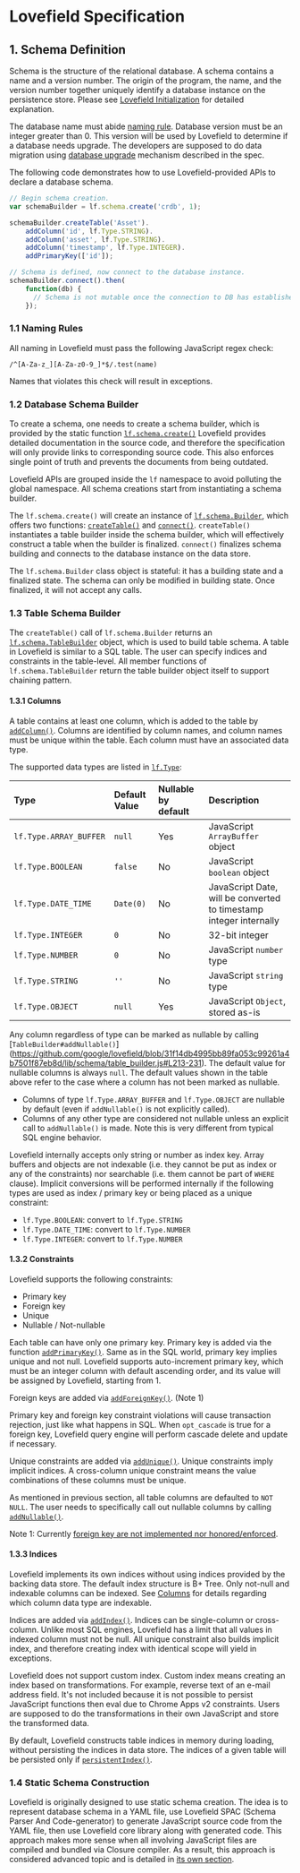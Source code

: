 # Lovefield Specification

## 1. Schema Definition

Schema is the structure of the relational database. A schema contains a name and
a version number. The origin of the program, the name, and the version number
together uniquely identify a database instance on the persistence store. Please
see [Lovefield Initialization](03_life_of_db.md#31-lovefield-initialization) for
detailed explanation.

The database name must abide [naming rule](#11-naming-rules). Database version
must be an integer greater than 0. This version will be used by Lovefield to
determine if a database needs upgrade. The developers are supposed to do data
migration using [database upgrade](03_life_of_db.md#33-database-upgrade)
mechanism described in the spec.

The following code demonstrates how to use Lovefield-provided APIs to declare
a database schema.

```js
// Begin schema creation.
var schemaBuilder = lf.schema.create('crdb', 1);

schemaBuilder.createTable('Asset').
    addColumn('id', lf.Type.STRING).
    addColumn('asset', lf.Type.STRING).
    addColumn('timestamp', lf.Type.INTEGER).
    addPrimaryKey(['id']);

// Schema is defined, now connect to the database instance.
schemaBuilder.connect().then(
    function(db) {
      // Schema is not mutable once the connection to DB has established.
    });
```

### 1.1 Naming Rules

All naming in Lovefield must pass the following JavaScript regex check:

`/^[A-Za-z_][A-Za-z0-9_]*$/.test(name)`

Names that violates this check will result in exceptions.


### 1.2 Database Schema Builder

To create a schema, one needs to create a schema builder, which is provided by
the static function [`lf.schema.create()`](
https://github.com/google/lovefield/blob/31f14db4995bb89fa053c99261a4b7501f87eb8d/lib/schema/builder.js#L232-242)
Lovefield provides detailed documentation in the source code, and therefore the
specification will only provide links to corresponding source code. This also
enforces single point of truth and prevents the documents from being outdated.

Lovefield APIs are grouped inside the `lf` namespace to avoid polluting the
global namespace. All schema creations start from instantiating a schema
builder.

The `lf.schema.create()` will create an instance of [`lf.schema.Builder`](
https://github.com/google/lovefield/blob/31f14db4995bb89fa053c99261a4b7501f87eb8d/lib/schema/builder.js#L32-48),
which offers two functions: [`createTable()`](
https://github.com/google/lovefield/blob/31f14db4995bb89fa053c99261a4b7501f87eb8d/lib/schema/builder.js#L134-147) and
[`connect()`](
https://github.com/google/lovefield/blob/31f14db4995bb89fa053c99261a4b7501f87eb8d/lib/schema/builder.js#L91-109).
`createTable()` instantiates a table builder inside the schema builder, which
will effectively construct a table when the builder is finalized.
`connect()` finalizes schema building and connects to the database instance on
the data store.

The `lf.schema.Builder` class object is stateful: it has a building state and a
finalized state. The schema can only be modified in building state. Once
finalized, it will not accept any calls.

### 1.3 Table Schema Builder

The `createTable()` call of `lf.schema.Builder` returns an
[`lf.schema.TableBuilder`](
https://github.com/google/lovefield/blob/31f14db4995bb89fa053c99261a4b7501f87eb8d/lib/schema/table_builder.js#L33-65)
object, which is used to build table schema. A table in Lovefield is similar to
a SQL table. The user can specify indices and constraints in the table-level.
All member functions of `lf.schema.TableBuilder` return the table builder object
itself to support chaining pattern.

#### 1.3.1 Columns

A table contains at least one column, which is added to the table by
[`addColumn()`](https://github.com/google/lovefield/blob/31f14db4995bb89fa053c99261a4b7501f87eb8d/lib/schema/table_builder.js#L133-143).
Columns are identified by column names, and column names must be unique within
the table. Each column must have an associated data type.

The supported data types are listed in [`lf.Type`](
https://github.com/google/lovefield/blob/4e5c4c1318d2466da48858cf5fccce40fd059652/lib/type.js#L21-30):

| Type                 | Default Value | Nullable by default | Description                          |
|:---------------------|:--------------|:--------------------|:-------------------------------------|
|`lf.Type.ARRAY_BUFFER`|`null`         |Yes                  |JavaScript `ArrayBuffer` object       |
|`lf.Type.BOOLEAN`     |`false`        |No                   |JavaScript `boolean` object           |
|`lf.Type.DATE_TIME`   |`Date(0)`      |No                   |JavaScript Date, will be converted to timestamp integer internally |
|`lf.Type.INTEGER`     |`0`            |No                   |32-bit integer                        |
|`lf.Type.NUMBER`      |`0`            |No                   |JavaScript `number` type              |
|`lf.Type.STRING`      |`''`           |No                   |JavaScript `string` type              |
|`lf.Type.OBJECT`      |`null`         |Yes                  |JavaScript `Object`, stored as-is     |

Any column regardless of type can be marked as nullable by calling
[`TableBuilder#addNullable()`]
(https://github.com/google/lovefield/blob/31f14db4995bb89fa053c99261a4b7501f87eb8d/lib/schema/table_builder.js#L213-231).
The default value for nullable columns is always `null`. The default values
shown in the table above refer to the case where a column has not been marked as
nullable.

* Columns of type `lf.Type.ARRAY_BUFFER` and `lf.Type.OBJECT` are nullable by
default (even if `addNullable()` is not explicitly called).
* Columns of any other type are considered not nullable unless an explicit call
to `addNullable()` is made. Note this is very different from typical SQL engine
behavior.

Lovefield internally accepts only string or number as index key. Array buffers
and objects are not indexable (i.e. they cannot be put as index or any of the
constraints) nor searchable (i.e. them cannot be part of `WHERE` clause).
Implicit conversions will be performed internally if the following types are
used as index / primary key or being placed as a unique constraint:

* `lf.Type.BOOLEAN`: convert to `lf.Type.STRING`
* `lf.Type.DATE_TIME`: convert to `lf.Type.NUMBER`
* `lf.Type.INTEGER`: convert to `lf.Type.NUMBER`

#### 1.3.2 Constraints

Lovefield supports the following constraints:

* Primary key
* Foreign key
* Unique
* Nullable / Not-nullable

Each table can have only one primary key. Primary key is added via the function
[`addPrimaryKey()`](https://github.com/google/lovefield/blob/31f14db4995bb89fa053c99261a4b7501f87eb8d/lib/schema/table_builder.js#146-176).
Same as in the SQL world, primary key implies unique and not null. Lovefield
supports auto-increment primary key, which must be an integer column with
default ascending order, and its value will be assigned by Lovefield, starting
from 1.

Foreign keys are added via [`addForeignKey()`](
https://github.com/google/lovefield/blob/31f14db4995bb89fa053c99261a4b7501f87eb8d/lib/schema/table_builder.js#L179-195).
(Note 1)

Primary key and foreign key constraint violations will cause transaction
rejection, just like what happens in SQL. When `opt_cascade` is true for
a foreign key, Lovefield query engine will perform cascade delete and update
if necessary.

Unique constraints are added via [`addUnique()`](
https://github.com/google/lovefield/blob/31f14db4995bb89fa053c99261a4b7501f87eb8d/lib/schema/table_builder.js#198-210).
Unique constraints imply implicit indices. A cross-column unique constraint
means the value combinations of these columns must be unique.

As mentioned in previous section, all table columns are defaulted to `NOT NULL`.
The user needs to specifically call out nullable columns by calling
[`addNullable()`](https://github.com/google/lovefield/blob/31f14db4995bb89fa053c99261a4b7501f87eb8d/lib/schema/table_builder.js#L213-231).


Note 1: Currently [foreign key are not implemented nor honored/enforced](
https://github.com/google/lovefield/issues/8).


#### 1.3.3 Indices

Lovefield implements its own indices without using indices provided by the
backing data store. The default index structure is B+ Tree. Only not-null and
indexable columns can be indexed. See [Columns](#131-columns) for details
regarding which column data type are indexable.

Indices are added via [`addIndex()`](
https://github.com/google/lovefield/blob/31f14db4995bb89fa053c99261a4b7501f87eb8d/lib/schema/table_builder.js#L234-261).
Indices can be single-column or cross-column. Unlike most SQL engines, Lovefield
has a limit that all values in indexed column must not be null. All unique
constraint also builds implicit index, and therefore creating index with
identical scope will yield in exceptions.

Lovefield does not support custom index. Custom index means creating an index
based on transformations. For example, reverse text of an e-mail address field.
It's not included because it is not possible to persist JavaScript functions
then eval due to Chrome Apps v2 constraints. Users are supposed to do the
transformations in their own JavaScript and store the transformed data.

By default, Lovefield constructs table indices in memory during loading, without
persisting the indices in data store. The indices of a given table will be
persisted only if [`persistentIndex()`](
https://github.com/google/lovefield/blob/31f14db4995bb89fa053c99261a4b7501f87eb8d/lib/schema/table_builder.js#L264-267).


### 1.4 Static Schema Construction

Lovefield is originally designed to use static schema creation. The idea is to
represent database schema in a YAML file, use Lovefield SPAC (Schema Parser
And Code-generator) to generate JavaScript source code from the YAML file, then
use Lovefield core library along with generated code. This approach makes more
sense when all involving JavaScript files are compiled and bundled via Closure
compiler. As a result, this approach is considered advanced topic and is
detailed in [its own section](07_spac.md).
